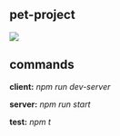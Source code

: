 ## pet-project

<img src="https://i.ibb.co/Pxdc376/1212.jpg"/>

## commands

<p><b>client:</b> <i>npm run dev-server</i></p>
<p><b>server:</b> <i>npm run start</i></p>
<p><b>test:</b>    <i>npm t</i></p>
